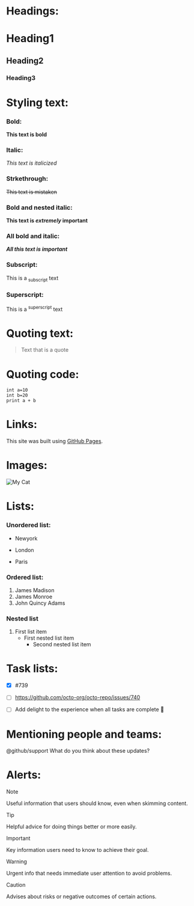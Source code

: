 # Headings:

# Heading1
## Heading2
### Heading3



# Styling text:
### Bold:
**This text is bold**

### Italic:
_This text is italicized_

### Strkethrough:
~~This text is mistaken~~


### Bold and nested italic:
**This text is _extremely_ important**


### All bold and italic:
***All this text is important***


### Subscript:
This is a <sub>subscript</sub> text

### Superscript:
This is a <sup>superscript</sup> text


# Quoting text:
> Text that is a quote



# Quoting code:
```
int a=10
int b=20
print a + b
```


# Links:
This site was built using [GitHub Pages](https://pages.github.com/).



# Images:
![My Cat](https://myoctocat.com/assets/images/base-octocat.svg)


# Lists:
### Unordered list:
- Newyork
* London
+ Paris


### Ordered list:
1. James Madison
2. James Monroe
3. John Quincy Adams


### Nested list
1. First list item
   - First nested list item
     - Second nested list item



# Task lists:
- [x] #739
- [ ] https://github.com/octo-org/octo-repo/issues/740
- [ ] Add delight to the experience when all tasks are complete :tada:



# Mentioning people and teams:
@github/support What do you think about these updates?



# Alerts:
> [!NOTE]
> Useful information that users should know, even when skimming content.

> [!TIP]
> Helpful advice for doing things better or more easily.

> [!IMPORTANT]
> Key information users need to know to achieve their goal.

> [!WARNING]
> Urgent info that needs immediate user attention to avoid problems.

> [!CAUTION]
> Advises about risks or negative outcomes of certain actions.

